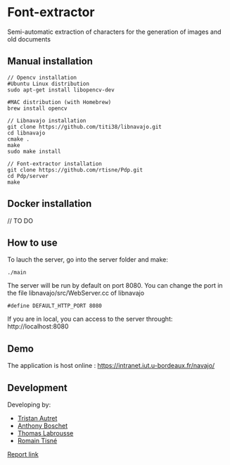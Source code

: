 # Font-extractor

Semi-automatic extraction of characters for the generation of images and old documents


## Manual installation
```
// Opencv installation
#Ubuntu Linux distribution
sudo apt-get install libopencv-dev
    
#MAC distribution (with Homebrew)
brew install opencv

// Libnavajo installation
git clone https://github.com/titi38/libnavajo.git
cd libnavajo
cmake .
make
sudo make install
    
// Font-extractor installation
git clone https://github.com/rtisne/Pdp.git
cd Pdp/server
make
```

## Docker installation
// TO DO

## How to use
To lauch the server, go into the server folder and make:
```    
./main
```
The server will be run by default on port 8080.
You can change the port in the file libnavajo/src/WebServer.cc of libnavajo

```#define DEFAULT_HTTP_PORT 8080```

If you are in local, you can access to the server throught: http://localhost:8080

## Demo
The application is host online :
https://intranet.iut.u-bordeaux.fr/navajo/

## Development
Developing by:
* [Tristan Autret](https://github.com/tautret)
* [Anthony Boschet](https://github.com/aboschet)
* [Thomas Labrousse](https://github.com/Shqrk)
* [Romain Tisné](https://github.com/rtisne)

[Report link]()